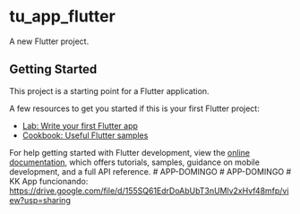 # tu_app_flutter

A new Flutter project.

## Getting Started

This project is a starting point for a Flutter application.

A few resources to get you started if this is your first Flutter project:

- [Lab: Write your first Flutter app](https://docs.flutter.dev/get-started/codelab)
- [Cookbook: Useful Flutter samples](https://docs.flutter.dev/cookbook)

For help getting started with Flutter development, view the
[online documentation](https://docs.flutter.dev/), which offers tutorials,
samples, guidance on mobile development, and a full API reference.
#   A P P - D O M I N G O 
 
 #   A P P - D O M I N G O 
 
 #   K K 
 
App funcionando: https://drive.google.com/file/d/155SQ61EdrDoAbUbT3nUMlv2xHvf48mfp/view?usp=sharing 
